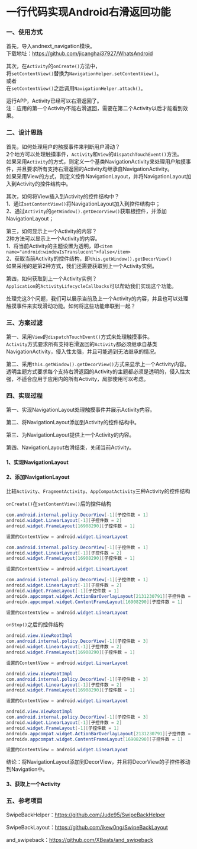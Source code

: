 # 一行代码实现Android右滑返回功能

### 一、使用方式

首先，导入andnext_navigation模块。  
下载地址：https://github.com/jicanghai37927/WhatsAndroid

其次，在`Activity`的`onCreate()`方法中，  
将`setContentView()`替换为`NavigationHelper.setContentView()`。  
或者  
在`setContentView()`之后调用`NavigationHelper.attach()`。

运行APP，Activity已经可以右滑返回了。  
注：应用的第一个Activity不能右滑返回，需要在第二个Activity以后才能看到效果。

### 二、设计思路

首先，如何处理用户的触摸事件来判断用户滑动？  
2个地方可以处理触摸事件，`Activity`和`View`的`dispatchTouchEvent()`方法。  
如果采用`Activity`的方式，则定义一个基类NavigationActivity来处理用户触摸事件，并且要求所有支持右滑返回的Activity均继承自NavigationActivity。  
如果采用View的方式，则定义控件NavigationLayout，并将NavigationLayout加入到Activity的控件结构中。  

其次，如何将View插入到Activity的控件结构中？  
1、通过`setContentView()`将NavigationLayout加入到控件结构中；  
2、通过`Activity`的`getWindow().getDecorView()`获取根控件，并添加NavigationLayout；  

第三，如何显示上一个Activity的内容？  
2种方法可以显示上一个Activity的内容。  
1、将当前Activity的主题设置为透明，即`<item name="android:windowIsTranslucent">false</item>`  
2、获取当前Activity的控件结构，即`this.getWindow().getDecorView()`  
如果采用的是第2种方式，我们还需要获取到上一个Activity实例。  

第四，如何获取到上一个Activity实例？  
`Application`的`ActivityLifecycleCallbacks`可以帮助我们实现这个功能。  

处理完这3个问题，我们可以展示当前及上一个Activity的内容，并且也可以处理触摸事件来实现滑动功能。如何将这些功能串联到一起？

### 三、方案过滤

第一、采用`View`的`dispatchTouchEvent()`方式来处理触摸事件。  
`Activity`方式要求所有支持右滑返回的`Activity`都必须继承自基类NavigationActivity，侵入性太强，并且可能遇到无法继承的情况。

第二、采用`this.getWindow().getDecorView()`方式来显示上一个Activity内容。  
透明主题方式要求每个支持右滑返回的Activity的主题都必须是透明的，侵入性太强，不适合应用于应用内的所有Activity，局部使用可以考虑。

### 四、实现过程

第一、实现NavigationLayout处理触摸事件并展示Activity内容。

第二、将NavigationLayout添加到Activity的控件结构中。

第三、为NavigationLayout提供上一个Activity的内容。

第四、NavigationLayout右滑结束，关闭当前Activity。

#### 1、实现NavigationLayout



#### 2、添加NavigationLayout

比较`Activity`、`FragmentActivity`、`AppCompatActivity`三种Activity的控件结构

`onCreate()`在`setContentView()`后的控件结构

```Java
com.android.internal.policy.DecorView[-1][子控件数 = 1]
android.widget.LinearLayout[-1][子控件数 = 2]
android.widget.FrameLayout[16908290][子控件数 = 1]

设置的ContentView = android.widget.LinearLayout
```

```Java
com.android.internal.policy.DecorView[-1][子控件数 = 1]
android.widget.LinearLayout[-1][子控件数 = 2]
android.widget.FrameLayout[16908290][子控件数 = 1]

设置的ContentView = android.widget.LinearLayout
```

```Java
com.android.internal.policy.DecorView[-1][子控件数 = 1]
android.widget.LinearLayout[-1][子控件数 = 2]
android.widget.FrameLayout[-1][子控件数 = 1]
androidx.appcompat.widget.ActionBarOverlayLayout[2131230791][子控件数 = 2]
androidx.appcompat.widget.ContentFrameLayout[16908290][子控件数 = 1]

设置的ContentView = android.widget.LinearLayout
```

`onStop()`之后的控件结构

```Java
android.view.ViewRootImpl
com.android.internal.policy.DecorView[-1][子控件数 = 3]
android.widget.LinearLayout[-1][子控件数 = 2]
android.widget.FrameLayout[16908290][子控件数 = 1]

设置的ContentView = android.widget.LinearLayout
```

```Java
android.view.ViewRootImpl
com.android.internal.policy.DecorView[-1][子控件数 = 3]
android.widget.LinearLayout[-1][子控件数 = 2]
android.widget.FrameLayout[16908290][子控件数 = 1]

设置的ContentView = android.widget.LinearLayout
```

```Java
android.view.ViewRootImpl
com.android.internal.policy.DecorView[-1][子控件数 = 3]
android.widget.LinearLayout[-1][子控件数 = 2]
android.widget.FrameLayout[-1][子控件数 = 1]
androidx.appcompat.widget.ActionBarOverlayLayout[2131230791][子控件数 = 2]
androidx.appcompat.widget.ContentFrameLayout[16908290][子控件数 = 1]

设置的ContentView = android.widget.LinearLayout
```

结论：将NavigationLayout添加到DecorView，并且将DecorView的子控件移动到Navigation中。

#### 3、获取上一个Activity



### 五、参考项目

SwipeBackHelper：https://github.com/Jude95/SwipeBackHelper

SwipeBackLayout：https://github.com/ikew0ng/SwipeBackLayout

and_swipeback：https://github.com/XBeats/and_swipeback





